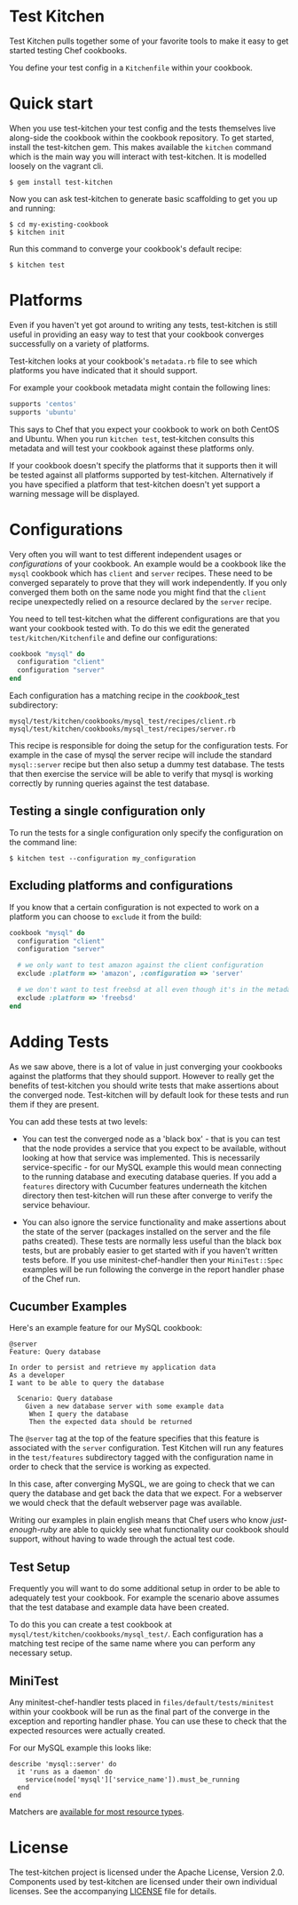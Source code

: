 # Test Kitchen

Test Kitchen pulls together some of your favorite tools to make it easy to get
started testing Chef cookbooks.

You define your test config in a `Kitchenfile` within your cookbook.

# Quick start

When you use test-kitchen your test config and the tests themselves live
along-side the cookbook within the cookbook repository. To get started, install
the test-kitchen gem. This makes available the `kitchen` command which is the
main way you will interact with test-kitchen. It is modelled loosely on the
vagrant cli.

    $ gem install test-kitchen

Now you can ask test-kitchen to generate basic scaffolding to get you up and
running:

    $ cd my-existing-cookbook
    $ kitchen init

Run this command to converge your cookbook's default recipe:

    $ kitchen test

# Platforms

Even if you haven't yet got around to writing any tests, test-kitchen is still
useful in providing an easy way to test that your cookbook converges
successfully on a variety of platforms.

Test-kitchen looks at your cookbook's `metadata.rb` file to see which platforms
you have indicated that it should support.

For example your cookbook metadata might contain the following lines:

```ruby
supports 'centos'
supports 'ubuntu'
```

This says to Chef that you expect your cookbook to work on both CentOS and
Ubuntu. When you run `kitchen test`, test-kitchen consults this metadata and
will test your cookbook against these platforms only.

If your cookbook doesn't specify the platforms that it supports then it will be
tested against all platforms supported by test-kitchen. Alternatively if you
have specified a platform that test-kitchen doesn't yet support a warning
message will be displayed.

# Configurations

Very often you will want to test different independent usages or
*configurations* of your cookbook. An example would be a cookbook like the
`mysql` cookbook which has `client` and `server` recipes. These need to be
converged separately to prove that they will work independently. If you only
converged them both on the same node you might find that the `client` recipe
unexpectedly relied on a resource declared by the `server` recipe.

You need to tell test-kitchen what the different configurations are that you
want your cookbook tested with. To do this we edit the generated
`test/kitchen/Kitchenfile` and define our configurations:

```ruby
cookbook "mysql" do
  configuration "client"
  configuration "server"
end
```

Each configuration has a matching recipe in the *cookbook*_test subdirectory:

    mysql/test/kitchen/cookbooks/mysql_test/recipes/client.rb
    mysql/test/kitchen/cookbooks/mysql_test/recipes/server.rb

This recipe is responsible for doing the setup for the configuration tests.
For example in the case of mysql the server recipe will include the standard
`mysql::server` recipe but then also setup a dummy test database. The tests
that then exercise the service will be able to verify that mysql is working
correctly by running queries against the test database.

## Testing a single configuration only

To run the tests for a single configuration only specify the configuration
on the command line:

    $ kitchen test --configuration my_configuration

## Excluding platforms and configurations

If you know that a certain configuration is not expected to work on a platform
you can choose to `exclude` it from the build:

```ruby
cookbook "mysql" do
  configuration "client"
  configuration "server"

  # we only want to test amazon against the client configuration
  exclude :platform => 'amazon', :configuration => 'server'

  # we don't want to test freebsd at all even though it's in the metadata
  exclude :platform => 'freebsd'
end
```

# Adding Tests

As we saw above, there is a lot of value in just converging your cookbooks
against the platforms that they should support. However to really get the
benefits of test-kitchen you should write tests that make assertions about the
converged node. Test-kitchen will by default look for these tests and run them
if they are present.

You can add these tests at two levels:

* You can test the converged node as a 'black box' - that is you can test that
the node provides a service that you expect to be available, without looking at
how that service was implemented. This is necessarily service-specific - for
our MySQL example this would mean connecting to the running database and
executing database queries. If you add a `features` directory with Cucumber
features underneath the kitchen directory then test-kitchen will run these
after converge to verify the service behaviour.

* You can also ignore the service functionality and make assertions about the
state of the server (packages installed on the server and the file paths
created). These tests are normally less useful than the black box tests, but are
probably easier to get started with if you haven't written tests before. If you
use minitest-chef-handler then your `MiniTest::Spec` examples will be run
following the converge in the report handler phase of the Chef run.

## Cucumber Examples

Here's an example feature for our MySQL cookbook:

    @server
    Feature: Query database

    In order to persist and retrieve my application data
    As a developer
    I want to be able to query the database

      Scenario: Query database
        Given a new database server with some example data
         When I query the database
         Then the expected data should be returned

The `@server` tag at the top of the feature specifies that this feature is
associated with the `server` configuration. Test Kitchen will run any features
in the `test/features` subdirectory tagged with the configuration name
in order to check that the service is working as expected.

In this case, after converging MySQL, we are going to check that we can query
the database and get back the data that we expect. For a webserver we would
check that the default webserver page was available.

Writing our examples in plain english means that Chef users who know
_just-enough-ruby_ are able to quickly see what functionality our cookbook
should support, without having to wade through the actual test code.

## Test Setup

Frequently you will want to do some additional setup in order to be able to
adequately test your cookbook. For example the scenario above assumes that
the test database and example data have been created.

To do this you can create a test cookbook at
`mysql/test/kitchen/cookbooks/mysql_test/`. Each configuration has a matching
test recipe of the same name where you can perform any necessary setup.

## MiniTest

Any minitest-chef-handler tests placed in `files/default/tests/minitest` within
your cookbook will be run as the final part of the converge in the exception
and reporting handler phase. You can use these to check that the expected
resources were actually created.

For our MySQL example this looks like:

    describe 'mysql::server' do
      it 'runs as a daemon' do
        service(node['mysql']['service_name']).must_be_running
      end
    end

Matchers are [available for most resource types](https://github.com/calavera/minitest-chef-handler/blob/master/examples/spec_examples/files/default/tests/minitest/example_test.rb).

# License
The test-kitchen project is licensed under the Apache License, Version 2.0.
Components used by test-kitchen are licensed under their own individual
licenses. See the accompanying
[LICENSE](https://github.com/opscode/test-kitchen/blob/master/LICENSE.md) file for
details.
